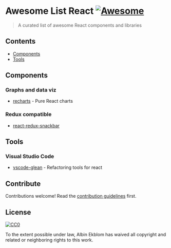 # Awesome List React [![Awesome](https://awesome.re/badge.svg)](https://awesome.re)

> A curated list of awesome React components and libraries

## Contents

- [Components](#components)
- [Tools](#tools)

## Components

### Graphs and data viz

- [recharts](http://recharts.org/en-US/) - Pure React charts

### Redux compatible

- [react-redux-snackbar](https://github.com/wireforce/react-redux-snackbar)

## Tools

### Visual Studio Code

- [vscode-glean](https://github.com/wix/vscode-glean) - Refactoring tools for react

## Contribute

Contributions welcome! Read the [contribution guidelines](contributing.md) first.

## License

[![CC0](http://mirrors.creativecommons.org/presskit/buttons/88x31/svg/cc-zero.svg)](http://creativecommons.org/publicdomain/zero/1.0)

To the extent possible under law, Albin Ekblom has waived all copyright and
related or neighboring rights to this work.
